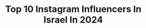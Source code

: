 ---
title: Top 10 Instagram Influencers In Israel In 2024
description: >-
  Find top Instagram influencers in Israel in 2024. Most popular hashtags: #love #makeup #paid.
platform: Instagram
hits: 23
text_top: Analyze the top-rated Instagram influencers on inBeat.
text_bottom: Our search engine aggregates 23 Instagram influencers like this in Israel for you to contact.
profiles:
  - username: "nicol_zelikman"
    fullname: >-
      NICOL ZELIKMAN
    bio: >-
      TOKYO 2020 Olympian finalist 🇯🇵 סטודנטית פרסום ותקשורת שיווקית👩‍🎓 . להזמנת ההרצאה שלי ״באתי לחלום והגשמתי חלום״ השאירו הודעה בפרטי📩
    location: "Israel"
    followers: 33192
    engagement: 454
    commentsToLikes: 0.018187
    id: ck0vz4hld79hz0i19jasnyrvl
    verified: false
    hashtags: "#passion, #flexible, #rg, #nicolzelikman"
  - username: "tali_moas_makeup"
    fullname: >-
      Tali Moas
    bio: >-
      Tali Moas|טלי מואס Makeup artist|מאפרת מקצועית Brides, Evening & Fashion|כלות, ערב ואופנה 0544712701 🇮🇱
    location: "Israel"
    followers: 30992
    engagement: 596
    commentsToLikes: 0.014567
    id: ck15q5fhp16t60i19g3sqzob2
    verified: false
    hashtags: "#bride, #urbanbrides, #love, #style"
  - username: "shoshiil5551"
    fullname: >-
      🌷שושנה תמם🌷 2\25
    bio: >-
      Religious 🇮🇱 שושי תמם , נשואה לבועז ואמא של בניה רפאל ונטע👶🏻🧒🏻 קישור למותג הבגדים שלי⬇️
    location: "Israel"
    followers: 57200
    engagement: 251
    commentsToLikes: 0.105504
    id: ck0vwuvqyvpm40i1978s1hmfn
    verified: false
    hashtags: "#genderreveal, #vanish"
  - username: "shaharsaul"
    fullname: >-
      שחר סאול - Shahar Saul
    bio: >-
      🇮🇱 & 🇨🇩 להופעות: אופיר - 050-8499347 גאגא - 03-6056511 ניהול וייצוג: @roman_buchatsky & @gagamanagement‬ 👇
    location: "Israel"
    followers: 40883
    engagement: 186
    commentsToLikes: 0.011602
    id: ck0w6gaw38f840i19y6n1nnxb
    verified: false
    hashtags: "#jointheflipside, #teamgalaxy, #galaxyzflip5, #fuyamobile"
  - username: "karin__greenberg"
    fullname: >-
      Karin Greenberg Nezer
    bio: >-
      Owner of @goldenmia_cosmetics Owner of @greenberg_cosmetic @karingreenberg.women_ עמוד לנשים בלבד 🥰
    location: "Israel"
    followers: 117074
    engagement: 108
    commentsToLikes: 0.034354
    id: ck0u8nakj7w1j0i19fm1x0gax
    verified: false
    hashtags: "#proudjew, #bringthemhomenow, #women"
  - username: "gal_gold"
    fullname: >-
      Gal_Gold
    bio: >-
      ✨ GG Classes | Workshops Founder ✨ Israel📍LA ✨ Galgold.dance@gmail.com
    location: "Israel"
    followers: 239354
    engagement: 185
    commentsToLikes: 0.021188
    id: ck0w72dklbfba0i19n0vuywlr
    verified: false
    hashtags: "#wildsidedancechallenge, #imwithtrue, #myrlgn, #sponsored"
  - username: "liz_itach"
    fullname: >-
      LIZ  ITACH | ליז איטח
    bio: >-
      @elite_israel Israel
    location: "Israel"
    followers: 26427
    engagement: 744
    commentsToLikes: 0.051878
    id: ck0tylkxcn5n50i195m0d8qkq
    verified: false
    hashtags: ""
  - username: "sari_lav"
    fullname: >-
      sari_lav❤ohayon
    bio: >-
      married👫+👶🤱🏼 Model📸💄🇮🇱 Life style |fashion |travel Israel @photo_sari_ :צלמת
    location: "Israel"
    followers: 2272
    engagement: 1313
    commentsToLikes: 0.188148
    id: ck15qc72c25840i19w6v1zdlt
    verified: false
    hashtags: ""
  - username: "sharongabay2"
    fullname: >-
      Sharon Gabay | Photographer
    bio: >-
      Professional photographer | Art | Street | Studio Jerusalem Israel 🇮🇱❤🇮🇱 My studio account: @sharon.gabay.studio Founder: @our_jerusalem
    location: "Israel"
    followers: 44869
    engagement: 406
    commentsToLikes: 0.029553
    id: ck138gv9lg6au0i1910zaw79h
    verified: false
    hashtags: "#peace, #jerusalem, #quarantine, #shanatova"
  - username: "eyalberkovich9"
    fullname: >-
      Eyalberkovic
    bio: >-
      🇮🇱⚽️ 📧 Eyalberkovic99@gmail.com
    location: "Israel"
    followers: 39387
    engagement: 683
    commentsToLikes: 0.102065
    id: ck0tzd2uhpvjz0i1902aeqzfx
    verified: false
    hashtags: ""
---